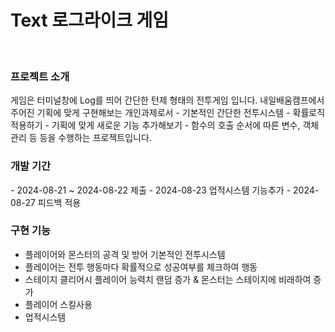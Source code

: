 # Text 로그라이크 게임
<br>
<h3> 프로젝트 소개 </h3>
게임은 터미널창에 Log를 띄어 간단한 턴제 형태의 전투게임 입니다.
내일배움캠프에서 주어진 기획에 맞게 구현해보는 개인과제로서
- 기본적인 간단한 전투시스템
- 확률로직 적용하기
- 기획에 맞게 새로운 기능 추가해보기
- 함수의 호출 순서에 따른 변수, 객체 관리 등
등을 수행하는 프로젝트입니다.

<h3> 개발 기간 </h3>
- 2024-08-21 ~ 2024-08-22 제출
- 2024-08-23 업적시스템 기능추가
- 2024-08-27 피드백 적용

### 구현 기능
- 플레이어와 몬스터의 공격 및 방어 기본적인 전투시스템
- 플레이어는 전투 행동마다 확률적으로 성공여부를 체크하여 행동
- 스테이지 클리어시 플레이어 능력치 랜덤 증가 & 몬스터는 스테이지에 비래하여 증가
- 플레이어 스킬사용
- 업적시스템
